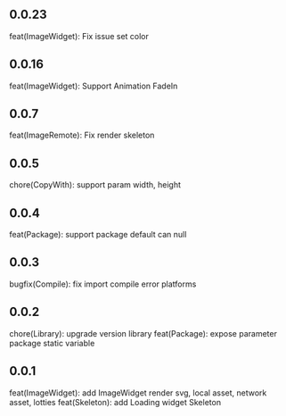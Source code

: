 ## 0.0.23
feat(ImageWidget): Fix issue set color
## 0.0.16
feat(ImageWidget): Support Animation FadeIn
## 0.0.7
feat(ImageRemote): Fix render skeleton

## 0.0.5
chore(CopyWith): support param width, height

## 0.0.4
feat(Package): support package default can null 

## 0.0.3

bugfix(Compile): fix import compile error platforms

## 0.0.2

chore(Library): upgrade version library
feat(Package): expose parameter package static variable
## 0.0.1

feat(ImageWidget): add ImageWidget render svg, local asset, network asset, lotties
feat(Skeleton): add Loading widget Skeleton
